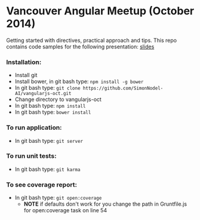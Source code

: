 Vancouver Angular Meetup (October 2014)
=========================

Getting started with directives, practical approach and tips.  This repo contains code samples for the following presentation: [slides](https://slides.com/snodel/vanangularjs-october-meetup)


### Installation:
- Install git
- Install bower, in git bash type: ```npm install -g bower```
- In git bash type: ```git clone https://github.com/SimonNodel-AI/vangularjs-oct.git```
- Change directory to vangularjs-oct
- In git bash type: ```npm install```
- In git bash type: ```bower install```



### To run application:
- In git bash type: ```git server```

### To run unit tests:
- In git bash type: ```git karma```

### To see coverage report:
- In git bash type: ```git open:coverage```
  - **NOTE** if defaults don't work for you change the path in Gruntfile.js for open:coverage task on line 54

